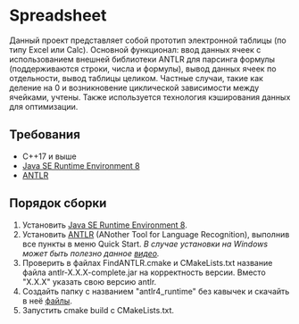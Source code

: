 # Spreadsheet

Данный проект представляет собой прототип электронной таблицы (по типу Excel или Calc). Основной функционал: ввод данных ячеек с использованием внешней библиотеки ANTLR для парсинга формулы (поддерживаются строки, числа и формулы), вывод данных ячеек по отдельности, вывод таблицы целиком. Частные случаи, такие как деление на 0 и возникновение циклической зависимости между ячейками, учтены. Также используется технология кэширования данных для оптимизации.

## Требования
* C++17 и выше
* [Java SE Runtime Environment 8](https://www.oracle.com/java/technologies/javase-jre8-downloads.html)
* [ANTLR](https://www.antlr.org/)

## Порядок сборки
1. Установить [Java SE Runtime Environment 8](https://www.oracle.com/java/technologies/javase-jre8-downloads.html).
2. Установить [ANTLR](https://www.antlr.org/) (ANother Tool for Language Recognition), выполнив все пункты в меню Quick Start.
  *В случае установки на Windows может быть полезно данное [видео](https://youtu.be/p2gIBPz69DM).*
3. Проверить в файлах FindANTLR.cmake и CMakeLists.txt название файла antlr-X.X.X-complete.jar на корректность версии. Вместо "X.X.X" указать свою версию antlr.
4. Создайть папку с названием "antlr4_runtime" без кавычек и скачайть в неё [файлы](https://github.com/antlr/antlr4/tree/master/runtime/Cpp).
5. Запустить cmake build с CMakeLists.txt.
